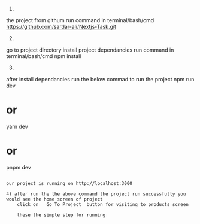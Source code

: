 
1)
the project from githum
run command in terminal/bash/cmd        https://github.com/sardar-ali/Nextjs-Task.git

2)
go to project directory
install project dependancies 
run command in terminal/bash/cmd         npm install 

3)
after install dependancies run the below commad to run the project 
npm run dev
# or
yarn dev
# or
pnpm dev
```

our project is running on http://localhost:3000  

4) after run the the above command the project run successfully you would see the home screen of project 
    click on   Go To Project  button for visiting to products screen 

    these the simple step for running


